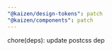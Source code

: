 ```yaml
---
"@kaizen/design-tokens": patch
"@kaizen/components": patch
---
```


chore(deps): update postcss dep
